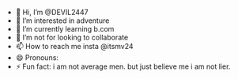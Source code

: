 - 👋 Hi, I’m @DEVIL2447
- 👀 I’m interested in adventure 
- 🌱 I’m currently learning b.com 
- 💞️ I’m not for looking to collaborate 
- 📫 How to reach me insta @itsmv24
- 😄 Pronouns:
- ⚡ Fun fact: i am not average men. but just believe me i am not lier. 

<!---
DEVIL2447/DEVIL2447 is a ✨ special ✨ repository because its `README.md` (this file) appears on your GitHub profile.
You can click the Preview link to take a look at your changes.
--->
